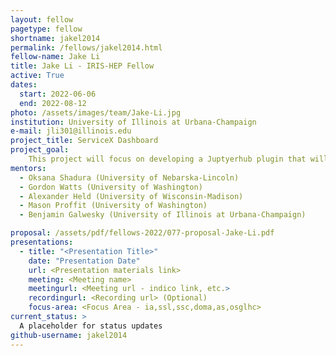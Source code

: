 ```yaml
---
layout: fellow
pagetype: fellow
shortname: jakel2014
permalink: /fellows/jakel2014.html
fellow-name: Jake Li
title: Jake Li - IRIS-HEP Fellow
active: True
dates:
  start: 2022-06-06
  end: 2022-08-12
photo: /assets/images/team/Jake-Li.jpg
institution: University of Illinois at Urbana-Champaign
e-mail: jli301@illinois.edu
project_title: ServiceX Dashboard
project_goal:
    This project will focus on developing a Juptyerhub plugin that will provide users access to a ServiceX dashboard. With this, users will be able to access ServiceX in a convenient manner outside of the main ServiceX dashboard. The goal will be to provide a possibility to monitor all the users' transforms and give access to the dashboard-like functionality that already exists on the website. A stretch goal of the project will be to add more existing features to the dashboard, such as an easier sorting of transforms or access to log forms in case data delivery goes wrong.
mentors:
  - Oksana Shadura (University of Nebarska-Lincoln)
  - Gordon Watts (University of Washington)
  - Alexander Held (University of Wisconsin-Madison)
  - Mason Proffit (University of Washington)
  - Benjamin Galwesky (University of Illinois at Urbana-Champaign)

proposal: /assets/pdf/fellows-2022/077-proposal-Jake-Li.pdf
presentations:
  - title: "<Presentation Title>"
    date: "Presentation Date"
    url: <Presentation materials link>
    meeting: <Meeting name>
    meetingurl: <Meeting url - indico link, etc.>
    recordingurl: <Recording url> (Optional)
    focus-area: <Focus Area - ia,ssl,ssc,doma,as,osglhc>
current_status: >
  A placeholder for status updates
github-username: jakel2014
---
```

